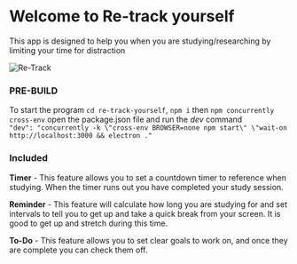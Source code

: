 #  Welcome to Re-track yourself
This app is designed to help you when you are studying/researching by limiting your time for distraction

  ![Re-Track](https://github.com/SarahMATU/FYP/assets/115370785/2e22d0fb-18dc-4aeb-9e08-12fe912078db)

### PRE-BUILD
To start the program 
`cd re-track-yourself`,
`npm i` then `npm concurrently cross-env`
open the package.json file and run the *dev* command  
`"dev": "concurrently -k \"cross-env BROWSER=none npm start\" \"wait-on http://localhost:3000 && electron ."`

### Included  
  
**Timer** - This feature allows you to set a countdown timer to reference when studying. When the timer runs out you have completed your study session.

**Reminder** - This feature will calculate how long you are studying for and set intervals to tell you to get up and take a quick break from your screen. It is good to get up and stretch during this time.

**To-Do** - This feature allows you to set clear goals to work on, and once they are complete you can check them off.  
